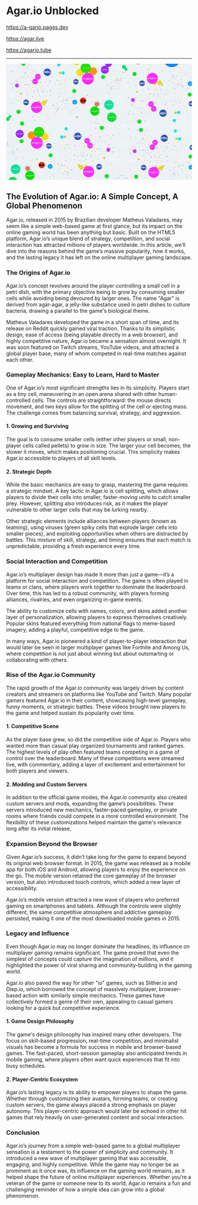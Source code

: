 # Agar.io Unblocked

https://a-gario.pages.dev

https://agar.live

https://agario.tube

<hr>
<img src="https://raw.githubusercontent.com/agario-2/.github/refs/heads/main/agario.png" alt="agario" />

## The Evolution of Agar.io: A Simple Concept, A Global Phenomenon

Agar.io, released in 2015 by Brazilian developer Matheus Valadares, may seem like a simple web-based game at first glance, but its impact on the online gaming world has been anything but basic. Built on the HTML5 platform, Agar.io’s unique blend of strategy, competition, and social interaction has attracted millions of players worldwide. In this article, we’ll dive into the reasons behind the game’s massive popularity, how it works, and the lasting legacy it has left on the online multiplayer gaming landscape.

### The Origins of Agar.io

Agar.io’s concept revolves around the player controlling a small cell in a petri dish, with the primary objective being to grow by consuming smaller cells while avoiding being devoured by larger ones. The name "Agar" is derived from agar-agar, a jelly-like substance used in petri dishes to culture bacteria, drawing a parallel to the game's biological theme.

Matheus Valadares developed the game in a short span of time, and its release on Reddit quickly gained viral traction. Thanks to its simplistic design, ease of access (being playable directly in a web browser), and highly competitive nature, Agar.io became a sensation almost overnight. It was soon featured on Twitch streams, YouTube videos, and attracted a global player base, many of whom competed in real-time matches against each other.

### Gameplay Mechanics: Easy to Learn, Hard to Master

One of Agar.io’s most significant strengths lies in its simplicity. Players start as a tiny cell, maneuvering in an open arena shared with other human-controlled cells. The controls are straightforward: the mouse directs movement, and two keys allow for the splitting of the cell or ejecting mass. The challenge comes from balancing survival, strategy, and aggression.

#### 1. Growing and Surviving

The goal is to consume smaller cells (either other players or small, non-player cells called pellets) to grow in size. The larger your cell becomes, the slower it moves, which makes positioning crucial. This simplicity makes Agar.io accessible to players of all skill levels.

#### 2. Strategic Depth

While the basic mechanics are easy to grasp, mastering the game requires a strategic mindset. A key tactic in Agar.io is cell splitting, which allows players to divide their cells into smaller, faster-moving units to catch smaller prey. However, splitting also introduces risk, as it makes the player vulnerable to other larger cells that may be lurking nearby. 

Other strategic elements include alliances between players (known as teaming), using viruses (green spiky cells that explode larger cells into smaller pieces), and exploiting opportunities when others are distracted by battles. This mixture of skill, strategy, and timing ensures that each match is unpredictable, providing a fresh experience every time.

### Social Interaction and Competition

Agar.io’s multiplayer design has made it more than just a game—it’s a platform for social interaction and competition. The game is often played in teams or clans, where players work together to dominate the leaderboard. Over time, this has led to a robust community, with players forming alliances, rivalries, and even organizing in-game events.

The ability to customize cells with names, colors, and skins added another layer of personalization, allowing players to express themselves creatively. Popular skins featured everything from national flags to meme-based imagery, adding a playful, competitive edge to the game. 

In many ways, Agar.io pioneered a kind of player-to-player interaction that would later be seen in larger multiplayer games like Fortnite and Among Us, where competition is not just about winning but about outsmarting or collaborating with others.

### Rise of the Agar.io Community

The rapid growth of the Agar.io community was largely driven by content creators and streamers on platforms like YouTube and Twitch. Many popular gamers featured Agar.io in their content, showcasing high-level gameplay, funny moments, or strategic battles. These videos brought new players to the game and helped sustain its popularity over time.

#### 1. Competitive Scene

As the player base grew, so did the competitive side of Agar.io. Players who wanted more than casual play organized tournaments and ranked games. The highest levels of play often featured teams competing in a game of control over the leaderboard. Many of these competitions were streamed live, with commentary, adding a layer of excitement and entertainment for both players and viewers.

#### 2. Modding and Custom Servers

In addition to the official game modes, the Agar.io community also created custom servers and mods, expanding the game’s possibilities. These servers introduced new mechanics, faster-paced gameplay, or private rooms where friends could compete in a more controlled environment. The flexibility of these customizations helped maintain the game's relevance long after its initial release.

### Expansion Beyond the Browser

Given Agar.io’s success, it didn’t take long for the game to expand beyond its original web browser format. In 2015, the game was released as a mobile app for both iOS and Android, allowing players to enjoy the experience on the go. The mobile version retained the core gameplay of the browser version, but also introduced touch controls, which added a new layer of accessibility.

Agar.io’s mobile version attracted a new wave of players who preferred gaming on smartphones and tablets. Although the controls were slightly different, the same competitive atmosphere and addictive gameplay persisted, making it one of the most downloaded mobile games in 2015.

### Legacy and Influence

Even though Agar.io may no longer dominate the headlines, its influence on multiplayer gaming remains significant. The game proved that even the simplest of concepts could capture the imagination of millions, and it highlighted the power of viral sharing and community-building in the gaming world.

Agar.io also paved the way for other "io" games, such as Slither.io and Diep.io, which borrowed the concept of massively multiplayer, browser-based action with similarly simple mechanics. These games have collectively formed a genre of their own, appealing to casual gamers looking for a quick but competitive experience.

#### 1. Game Design Philosophy

The game's design philosophy has inspired many other developers. The focus on skill-based progression, real-time competition, and minimalist visuals has become a formula for success in mobile and browser-based games. The fast-paced, short-session gameplay also anticipated trends in mobile gaming, where players often want quick experiences that fit into busy schedules.

#### 2. Player-Centric Ecosystem

Agar.io’s lasting legacy is its ability to empower players to shape the game. Whether through customizing their avatars, forming teams, or creating custom servers, the game always placed a strong emphasis on player autonomy. This player-centric approach would later be echoed in other hit games that rely heavily on user-generated content and social interaction.

### Conclusion

Agar.io’s journey from a simple web-based game to a global multiplayer sensation is a testament to the power of simplicity and community. It introduced a new wave of multiplayer gaming that was accessible, engaging, and highly competitive. While the game may no longer be as prominent as it once was, its influence on the gaming world remains, as it helped shape the future of online multiplayer experiences. Whether you’re a veteran of the game or someone new to its world, Agar.io remains a fun and challenging reminder of how a simple idea can grow into a global phenomenon.
